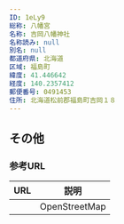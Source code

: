 ```yaml
---
ID: 1eLy9
総称: 八幡宮
名称: 吉岡八幡神社
名称読み: null
別名: null
都道府県: 北海道
区域: 福島町
緯度: 41.446642
経度: 140.2357412
郵便番号: 0491453
住所: 北海道松前郡福島町吉岡１８
---
```


## その他

### 参考URL

| URL | 説明          |
| --- | ------------- |
|     | OpenStreetMap |
